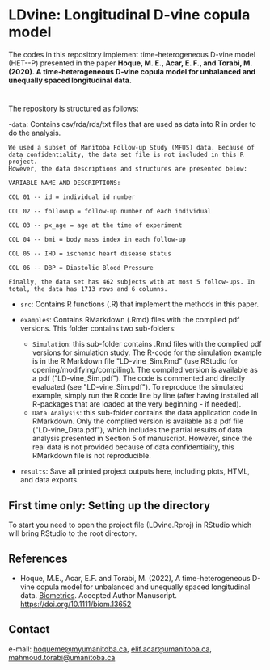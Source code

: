 # LDvine: Longitudinal D-vine copula model

The codes in this repository implement time-heterogeneous D-vine model (HET--P) presented in the paper 
**Hoque, M. E., Acar, E. F., and Torabi, M. (2020). A time-heterogeneous D-vine copula model for unbalanced and unequally spaced longitudinal data.**
#
The repository is structured as follows:

-`data`: Contains csv/rda/rds/txt files that are used as data into R in order to do the analysis. 

	We used a subset of Manitoba Follow-up Study (MFUS) data. Because of data confidentiality, the data set file is not included in this R project. 
	However, the data descriptions and structures are presented below:   

	VARIABLE NAME AND DESCRIPTIONS:

	COL 01 -- id = individual id number

	COL 02 -- followup = follow-up number of each individual

	COL 03 -- px_age = age at the time of experiment

	COL 04 -- bmi = body mass index in each follow-up

	COL 05 -- IHD = ischemic heart disease status

	COL 06 -- DBP = Diastolic Blood Pressure

	Finally, the data set has 462 subjects with at most 5 follow-ups. In total, the data has 1713 rows and 6 columns.

- `src`: Contains R functions (.R) that implement the methods in this paper. 

- `examples`: Contains RMarkdown (.Rmd) files with the complied pdf versions. This folder contains two sub-folders:	

	- `Simulation`: this sub-folder contains .Rmd files with the complied pdf versions for simulation study. The R-code for the simulation example is in the R Markdown file "LD-vine_Sim.Rmd" (use RStudio for opening/modifying/compiling). The compiled version is available as a pdf ("LD-vine_Sim.pdf"). The code is commented and directly evaluated (see "LD-vine_Sim.pdf"). To reproduce the simulated example,  simply run the R code line by line (after having installed all R-packages that are loaded at the very beginning - if needed).
	- `Data Analysis`: this sub-folder contains the data application code in RMarkdown. Only the complied version is available as a pdf file ("LD-vine_Data.pdf"), which includes the partial results of data analysis presented in Section 5 of manuscript. However, since the real data is not provided because of data confidentiality, this RMarkdown file is not reproducible.   

- `results`: Save all printed project outputs here, including plots, HTML, and data exports.


## First time only: Setting up the directory

To start you need to open the project file (LDvine.Rproj) in RStudio which will bring RStudio to the root directory.

## References

- Hoque, M.E., Acar, E.F. and Torabi, M. (2022), A time-heterogeneous D-vine copula model for unbalanced and unequally spaced longitudinal data. 
 [Biometrics](https://onlinelibrary.wiley.com/journal/15410420). Accepted Author Manuscript. https://doi.org/10.1111/biom.13652

## Contact

e-mail: hoqueme@myumanitoba.ca, 
        elif.acar@umanitoba.ca,
      	mahmoud.torabi@umanitoba.ca




